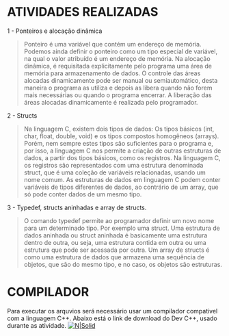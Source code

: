# ATIVIDADES REALIZADAS
1 - Ponteiros e alocação dinâmica
> Ponteiro é uma variável que contém um endereço de memória. Podemos ainda definir o ponteiro como um tipo especial de variável, na qual o valor atribuído é um endereço de memória.
> Na alocação dinâmica, é requisitada explicitamente pelo programa uma área de memória para armazenamento de dados. O controle das áreas alocadas dinamicamente pode ser manual ou semiautomático, desta maneira o programa as utiliza e depois as libera quando não forem mais necessárias ou quando o programa encerrar. A liberação das áreas alocadas dinamicamente é realizada pelo programador.

2 - Structs
> Na linguagem C, existem dois tipos de dados: Os tipos básicos (int, char, float, double, void) e os tipos compostos homogêneos (arrays). Porém, nem sempre estes tipos são suficientes para o programa e, por isso, a linguagem C nos permite a criação de outras estruturas de dados, a partir dos tipos básicos, como os registros.
> Na linguagem C, os registros são representados com uma estrutura denominada struct, que é uma coleção de variáveis relacionadas, usando um nome comum. As estruturas de dados em linguagem C podem conter variáveis de tipos diferentes de dados, ao contrário de um array, que só pode conter dados de um mesmo tipo.

3 - Typedef, structs aninhadas e array de structs.
> O comando typedef permite ao programador definir um novo nome para um determinado tipo. Por exemplo uma struct.
> Uma estrutura de dados aninhada ou struct aninhada é basicamente uma estrutura dentro de outra, ou seja, uma estrutura contida em outra ou uma estrutura que pode ser acessada por outra.
>  Um array de structs é como uma estrutura de dados que armazena uma sequência de objetos, que são do mesmo tipo, e no caso, os objetos são estruturas.

# COMPILADOR
Para executar os arquvios será necessário usar um compilador compativel com a linguagem C++. Abaixo está o link de download do Dev C++, usado durante as atividade.
[![N|Solid](https://a.fsdn.com/allura/p/orwelldevcpp/icon?1480458710?&w=90)](https://sourceforge.net/projects/orwelldevcpp/files/latest/download)